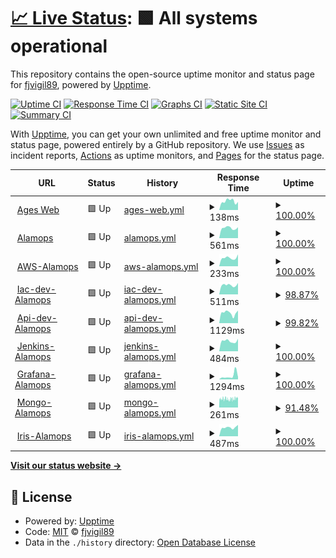 # [📈 Live Status](https://fjvigil89.github.io/upptime): <!--live status--> **🟩 All systems operational**

This repository contains the open-source uptime monitor and status page for [fjvigil89](https://fjvigil89.github.io/upptime), powered by [Upptime](https://github.com/upptime/upptime).

[![Uptime CI](https://github.com/fjvigil89/upptime/workflows/Uptime%20CI/badge.svg)](https://github.com/fjvigil89/upptime/actions?query=workflow%3A%22Uptime+CI%22)
[![Response Time CI](https://github.com/fjvigil89/upptime/workflows/Response%20Time%20CI/badge.svg)](https://github.com/fjvigil89/upptime/actions?query=workflow%3A%22Response+Time+CI%22)
[![Graphs CI](https://github.com/fjvigil89/upptime/workflows/Graphs%20CI/badge.svg)](https://github.com/fjvigil89/upptime/actions?query=workflow%3A%22Graphs+CI%22)
[![Static Site CI](https://github.com/fjvigil89/upptime/workflows/Static%20Site%20CI/badge.svg)](https://github.com/fjvigil89/upptime/actions?query=workflow%3A%22Static+Site+CI%22)
[![Summary CI](https://github.com/fjvigil89/upptime/workflows/Summary%20CI/badge.svg)](https://github.com/fjvigil89/upptime/actions?query=workflow%3A%22Summary+CI%22)

With [Upptime](https://upptime.js.org), you can get your own unlimited and free uptime monitor and status page, powered entirely by a GitHub repository. We use [Issues](https://github.com/fjvigil89/upptime/issues) as incident reports, [Actions](https://github.com/fjvigil89/upptime/actions) as uptime monitors, and [Pages](https://fjvigil89.github.io/upptime) for the status page.

<!--start: status pages-->
<!-- This summary is generated by Upptime (https://github.com/upptime/upptime) -->
<!-- Do not edit this manually, your changes will be overwritten -->
<!-- prettier-ignore -->
| URL | Status | History | Response Time | Uptime |
| --- | ------ | ------- | ------------- | ------ |
| <img alt="" src="https://icons.duckduckgo.com/ip3/fjvigil89.github.io.ico" height="13"> [Ages Web](https://fjvigil89.github.io/ages_web/) | 🟩 Up | [ages-web.yml](https://github.com/fjvigil89/upptime/commits/HEAD/history/ages-web.yml) | <details><summary><img alt="Response time graph" src="./graphs/ages-web/response-time-week.png" height="20"> 138ms</summary><br><a href="https://fjvigil89.github.io/upptime/history/ages-web"><img alt="Response time 118" src="https://img.shields.io/endpoint?url=https%3A%2F%2Fraw.githubusercontent.com%2Ffjvigil89%2Fupptime%2FHEAD%2Fapi%2Fages-web%2Fresponse-time.json"></a><br><a href="https://fjvigil89.github.io/upptime/history/ages-web"><img alt="24-hour response time 126" src="https://img.shields.io/endpoint?url=https%3A%2F%2Fraw.githubusercontent.com%2Ffjvigil89%2Fupptime%2FHEAD%2Fapi%2Fages-web%2Fresponse-time-day.json"></a><br><a href="https://fjvigil89.github.io/upptime/history/ages-web"><img alt="7-day response time 138" src="https://img.shields.io/endpoint?url=https%3A%2F%2Fraw.githubusercontent.com%2Ffjvigil89%2Fupptime%2FHEAD%2Fapi%2Fages-web%2Fresponse-time-week.json"></a><br><a href="https://fjvigil89.github.io/upptime/history/ages-web"><img alt="30-day response time 130" src="https://img.shields.io/endpoint?url=https%3A%2F%2Fraw.githubusercontent.com%2Ffjvigil89%2Fupptime%2FHEAD%2Fapi%2Fages-web%2Fresponse-time-month.json"></a><br><a href="https://fjvigil89.github.io/upptime/history/ages-web"><img alt="1-year response time 130" src="https://img.shields.io/endpoint?url=https%3A%2F%2Fraw.githubusercontent.com%2Ffjvigil89%2Fupptime%2FHEAD%2Fapi%2Fages-web%2Fresponse-time-year.json"></a></details> | <details><summary><a href="https://fjvigil89.github.io/upptime/history/ages-web">100.00%</a></summary><a href="https://fjvigil89.github.io/upptime/history/ages-web"><img alt="All-time uptime 100.00%" src="https://img.shields.io/endpoint?url=https%3A%2F%2Fraw.githubusercontent.com%2Ffjvigil89%2Fupptime%2FHEAD%2Fapi%2Fages-web%2Fuptime.json"></a><br><a href="https://fjvigil89.github.io/upptime/history/ages-web"><img alt="24-hour uptime 100.00%" src="https://img.shields.io/endpoint?url=https%3A%2F%2Fraw.githubusercontent.com%2Ffjvigil89%2Fupptime%2FHEAD%2Fapi%2Fages-web%2Fuptime-day.json"></a><br><a href="https://fjvigil89.github.io/upptime/history/ages-web"><img alt="7-day uptime 100.00%" src="https://img.shields.io/endpoint?url=https%3A%2F%2Fraw.githubusercontent.com%2Ffjvigil89%2Fupptime%2FHEAD%2Fapi%2Fages-web%2Fuptime-week.json"></a><br><a href="https://fjvigil89.github.io/upptime/history/ages-web"><img alt="30-day uptime 100.00%" src="https://img.shields.io/endpoint?url=https%3A%2F%2Fraw.githubusercontent.com%2Ffjvigil89%2Fupptime%2FHEAD%2Fapi%2Fages-web%2Fuptime-month.json"></a><br><a href="https://fjvigil89.github.io/upptime/history/ages-web"><img alt="1-year uptime 100.00%" src="https://img.shields.io/endpoint?url=https%3A%2F%2Fraw.githubusercontent.com%2Ffjvigil89%2Fupptime%2FHEAD%2Fapi%2Fages-web%2Fuptime-year.json"></a></details>
| <img alt="" src="https://icons.duckduckgo.com/ip3/www.alamops.com.ico" height="13"> [Alamops](https://www.alamops.com/) | 🟩 Up | [alamops.yml](https://github.com/fjvigil89/upptime/commits/HEAD/history/alamops.yml) | <details><summary><img alt="Response time graph" src="./graphs/alamops/response-time-week.png" height="20"> 561ms</summary><br><a href="https://fjvigil89.github.io/upptime/history/alamops"><img alt="Response time 834" src="https://img.shields.io/endpoint?url=https%3A%2F%2Fraw.githubusercontent.com%2Ffjvigil89%2Fupptime%2FHEAD%2Fapi%2Falamops%2Fresponse-time.json"></a><br><a href="https://fjvigil89.github.io/upptime/history/alamops"><img alt="24-hour response time 600" src="https://img.shields.io/endpoint?url=https%3A%2F%2Fraw.githubusercontent.com%2Ffjvigil89%2Fupptime%2FHEAD%2Fapi%2Falamops%2Fresponse-time-day.json"></a><br><a href="https://fjvigil89.github.io/upptime/history/alamops"><img alt="7-day response time 561" src="https://img.shields.io/endpoint?url=https%3A%2F%2Fraw.githubusercontent.com%2Ffjvigil89%2Fupptime%2FHEAD%2Fapi%2Falamops%2Fresponse-time-week.json"></a><br><a href="https://fjvigil89.github.io/upptime/history/alamops"><img alt="30-day response time 550" src="https://img.shields.io/endpoint?url=https%3A%2F%2Fraw.githubusercontent.com%2Ffjvigil89%2Fupptime%2FHEAD%2Fapi%2Falamops%2Fresponse-time-month.json"></a><br><a href="https://fjvigil89.github.io/upptime/history/alamops"><img alt="1-year response time 834" src="https://img.shields.io/endpoint?url=https%3A%2F%2Fraw.githubusercontent.com%2Ffjvigil89%2Fupptime%2FHEAD%2Fapi%2Falamops%2Fresponse-time-year.json"></a></details> | <details><summary><a href="https://fjvigil89.github.io/upptime/history/alamops">100.00%</a></summary><a href="https://fjvigil89.github.io/upptime/history/alamops"><img alt="All-time uptime 98.87%" src="https://img.shields.io/endpoint?url=https%3A%2F%2Fraw.githubusercontent.com%2Ffjvigil89%2Fupptime%2FHEAD%2Fapi%2Falamops%2Fuptime.json"></a><br><a href="https://fjvigil89.github.io/upptime/history/alamops"><img alt="24-hour uptime 100.00%" src="https://img.shields.io/endpoint?url=https%3A%2F%2Fraw.githubusercontent.com%2Ffjvigil89%2Fupptime%2FHEAD%2Fapi%2Falamops%2Fuptime-day.json"></a><br><a href="https://fjvigil89.github.io/upptime/history/alamops"><img alt="7-day uptime 100.00%" src="https://img.shields.io/endpoint?url=https%3A%2F%2Fraw.githubusercontent.com%2Ffjvigil89%2Fupptime%2FHEAD%2Fapi%2Falamops%2Fuptime-week.json"></a><br><a href="https://fjvigil89.github.io/upptime/history/alamops"><img alt="30-day uptime 100.00%" src="https://img.shields.io/endpoint?url=https%3A%2F%2Fraw.githubusercontent.com%2Ffjvigil89%2Fupptime%2FHEAD%2Fapi%2Falamops%2Fuptime-month.json"></a><br><a href="https://fjvigil89.github.io/upptime/history/alamops"><img alt="1-year uptime 98.87%" src="https://img.shields.io/endpoint?url=https%3A%2F%2Fraw.githubusercontent.com%2Ffjvigil89%2Fupptime%2FHEAD%2Fapi%2Falamops%2Fuptime-year.json"></a></details>
| <img alt="" src="https://icons.duckduckgo.com/ip3/3.64.114.185.ico" height="13"> [AWS-Alamops](http://3.64.114.185:80/) | 🟩 Up | [aws-alamops.yml](https://github.com/fjvigil89/upptime/commits/HEAD/history/aws-alamops.yml) | <details><summary><img alt="Response time graph" src="./graphs/aws-alamops/response-time-week.png" height="20"> 233ms</summary><br><a href="https://fjvigil89.github.io/upptime/history/aws-alamops"><img alt="Response time 229" src="https://img.shields.io/endpoint?url=https%3A%2F%2Fraw.githubusercontent.com%2Ffjvigil89%2Fupptime%2FHEAD%2Fapi%2Faws-alamops%2Fresponse-time.json"></a><br><a href="https://fjvigil89.github.io/upptime/history/aws-alamops"><img alt="24-hour response time 326" src="https://img.shields.io/endpoint?url=https%3A%2F%2Fraw.githubusercontent.com%2Ffjvigil89%2Fupptime%2FHEAD%2Fapi%2Faws-alamops%2Fresponse-time-day.json"></a><br><a href="https://fjvigil89.github.io/upptime/history/aws-alamops"><img alt="7-day response time 233" src="https://img.shields.io/endpoint?url=https%3A%2F%2Fraw.githubusercontent.com%2Ffjvigil89%2Fupptime%2FHEAD%2Fapi%2Faws-alamops%2Fresponse-time-week.json"></a><br><a href="https://fjvigil89.github.io/upptime/history/aws-alamops"><img alt="30-day response time 222" src="https://img.shields.io/endpoint?url=https%3A%2F%2Fraw.githubusercontent.com%2Ffjvigil89%2Fupptime%2FHEAD%2Fapi%2Faws-alamops%2Fresponse-time-month.json"></a><br><a href="https://fjvigil89.github.io/upptime/history/aws-alamops"><img alt="1-year response time 229" src="https://img.shields.io/endpoint?url=https%3A%2F%2Fraw.githubusercontent.com%2Ffjvigil89%2Fupptime%2FHEAD%2Fapi%2Faws-alamops%2Fresponse-time-year.json"></a></details> | <details><summary><a href="https://fjvigil89.github.io/upptime/history/aws-alamops">100.00%</a></summary><a href="https://fjvigil89.github.io/upptime/history/aws-alamops"><img alt="All-time uptime 99.92%" src="https://img.shields.io/endpoint?url=https%3A%2F%2Fraw.githubusercontent.com%2Ffjvigil89%2Fupptime%2FHEAD%2Fapi%2Faws-alamops%2Fuptime.json"></a><br><a href="https://fjvigil89.github.io/upptime/history/aws-alamops"><img alt="24-hour uptime 100.00%" src="https://img.shields.io/endpoint?url=https%3A%2F%2Fraw.githubusercontent.com%2Ffjvigil89%2Fupptime%2FHEAD%2Fapi%2Faws-alamops%2Fuptime-day.json"></a><br><a href="https://fjvigil89.github.io/upptime/history/aws-alamops"><img alt="7-day uptime 100.00%" src="https://img.shields.io/endpoint?url=https%3A%2F%2Fraw.githubusercontent.com%2Ffjvigil89%2Fupptime%2FHEAD%2Fapi%2Faws-alamops%2Fuptime-week.json"></a><br><a href="https://fjvigil89.github.io/upptime/history/aws-alamops"><img alt="30-day uptime 100.00%" src="https://img.shields.io/endpoint?url=https%3A%2F%2Fraw.githubusercontent.com%2Ffjvigil89%2Fupptime%2FHEAD%2Fapi%2Faws-alamops%2Fuptime-month.json"></a><br><a href="https://fjvigil89.github.io/upptime/history/aws-alamops"><img alt="1-year uptime 99.92%" src="https://img.shields.io/endpoint?url=https%3A%2F%2Fraw.githubusercontent.com%2Ffjvigil89%2Fupptime%2FHEAD%2Fapi%2Faws-alamops%2Fuptime-year.json"></a></details>
| <img alt="" src="https://icons.duckduckgo.com/ip3/iac-dev.alamops.com.ico" height="13"> [Iac-dev-Alamops](https://iac-dev.alamops.com/) | 🟩 Up | [iac-dev-alamops.yml](https://github.com/fjvigil89/upptime/commits/HEAD/history/iac-dev-alamops.yml) | <details><summary><img alt="Response time graph" src="./graphs/iac-dev-alamops/response-time-week.png" height="20"> 511ms</summary><br><a href="https://fjvigil89.github.io/upptime/history/iac-dev-alamops"><img alt="Response time 580" src="https://img.shields.io/endpoint?url=https%3A%2F%2Fraw.githubusercontent.com%2Ffjvigil89%2Fupptime%2FHEAD%2Fapi%2Fiac-dev-alamops%2Fresponse-time.json"></a><br><a href="https://fjvigil89.github.io/upptime/history/iac-dev-alamops"><img alt="24-hour response time 626" src="https://img.shields.io/endpoint?url=https%3A%2F%2Fraw.githubusercontent.com%2Ffjvigil89%2Fupptime%2FHEAD%2Fapi%2Fiac-dev-alamops%2Fresponse-time-day.json"></a><br><a href="https://fjvigil89.github.io/upptime/history/iac-dev-alamops"><img alt="7-day response time 511" src="https://img.shields.io/endpoint?url=https%3A%2F%2Fraw.githubusercontent.com%2Ffjvigil89%2Fupptime%2FHEAD%2Fapi%2Fiac-dev-alamops%2Fresponse-time-week.json"></a><br><a href="https://fjvigil89.github.io/upptime/history/iac-dev-alamops"><img alt="30-day response time 496" src="https://img.shields.io/endpoint?url=https%3A%2F%2Fraw.githubusercontent.com%2Ffjvigil89%2Fupptime%2FHEAD%2Fapi%2Fiac-dev-alamops%2Fresponse-time-month.json"></a><br><a href="https://fjvigil89.github.io/upptime/history/iac-dev-alamops"><img alt="1-year response time 580" src="https://img.shields.io/endpoint?url=https%3A%2F%2Fraw.githubusercontent.com%2Ffjvigil89%2Fupptime%2FHEAD%2Fapi%2Fiac-dev-alamops%2Fresponse-time-year.json"></a></details> | <details><summary><a href="https://fjvigil89.github.io/upptime/history/iac-dev-alamops">98.87%</a></summary><a href="https://fjvigil89.github.io/upptime/history/iac-dev-alamops"><img alt="All-time uptime 98.46%" src="https://img.shields.io/endpoint?url=https%3A%2F%2Fraw.githubusercontent.com%2Ffjvigil89%2Fupptime%2FHEAD%2Fapi%2Fiac-dev-alamops%2Fuptime.json"></a><br><a href="https://fjvigil89.github.io/upptime/history/iac-dev-alamops"><img alt="24-hour uptime 100.00%" src="https://img.shields.io/endpoint?url=https%3A%2F%2Fraw.githubusercontent.com%2Ffjvigil89%2Fupptime%2FHEAD%2Fapi%2Fiac-dev-alamops%2Fuptime-day.json"></a><br><a href="https://fjvigil89.github.io/upptime/history/iac-dev-alamops"><img alt="7-day uptime 98.87%" src="https://img.shields.io/endpoint?url=https%3A%2F%2Fraw.githubusercontent.com%2Ffjvigil89%2Fupptime%2FHEAD%2Fapi%2Fiac-dev-alamops%2Fuptime-week.json"></a><br><a href="https://fjvigil89.github.io/upptime/history/iac-dev-alamops"><img alt="30-day uptime 99.57%" src="https://img.shields.io/endpoint?url=https%3A%2F%2Fraw.githubusercontent.com%2Ffjvigil89%2Fupptime%2FHEAD%2Fapi%2Fiac-dev-alamops%2Fuptime-month.json"></a><br><a href="https://fjvigil89.github.io/upptime/history/iac-dev-alamops"><img alt="1-year uptime 98.46%" src="https://img.shields.io/endpoint?url=https%3A%2F%2Fraw.githubusercontent.com%2Ffjvigil89%2Fupptime%2FHEAD%2Fapi%2Fiac-dev-alamops%2Fuptime-year.json"></a></details>
| <img alt="" src="https://icons.duckduckgo.com/ip3/api-dev.alamops.com.ico" height="13"> [Api-dev-Alamops](https://api-dev.alamops.com/api/health) | 🟩 Up | [api-dev-alamops.yml](https://github.com/fjvigil89/upptime/commits/HEAD/history/api-dev-alamops.yml) | <details><summary><img alt="Response time graph" src="./graphs/api-dev-alamops/response-time-week.png" height="20"> 1129ms</summary><br><a href="https://fjvigil89.github.io/upptime/history/api-dev-alamops"><img alt="Response time 922" src="https://img.shields.io/endpoint?url=https%3A%2F%2Fraw.githubusercontent.com%2Ffjvigil89%2Fupptime%2FHEAD%2Fapi%2Fapi-dev-alamops%2Fresponse-time.json"></a><br><a href="https://fjvigil89.github.io/upptime/history/api-dev-alamops"><img alt="24-hour response time 1396" src="https://img.shields.io/endpoint?url=https%3A%2F%2Fraw.githubusercontent.com%2Ffjvigil89%2Fupptime%2FHEAD%2Fapi%2Fapi-dev-alamops%2Fresponse-time-day.json"></a><br><a href="https://fjvigil89.github.io/upptime/history/api-dev-alamops"><img alt="7-day response time 1129" src="https://img.shields.io/endpoint?url=https%3A%2F%2Fraw.githubusercontent.com%2Ffjvigil89%2Fupptime%2FHEAD%2Fapi%2Fapi-dev-alamops%2Fresponse-time-week.json"></a><br><a href="https://fjvigil89.github.io/upptime/history/api-dev-alamops"><img alt="30-day response time 1235" src="https://img.shields.io/endpoint?url=https%3A%2F%2Fraw.githubusercontent.com%2Ffjvigil89%2Fupptime%2FHEAD%2Fapi%2Fapi-dev-alamops%2Fresponse-time-month.json"></a><br><a href="https://fjvigil89.github.io/upptime/history/api-dev-alamops"><img alt="1-year response time 922" src="https://img.shields.io/endpoint?url=https%3A%2F%2Fraw.githubusercontent.com%2Ffjvigil89%2Fupptime%2FHEAD%2Fapi%2Fapi-dev-alamops%2Fresponse-time-year.json"></a></details> | <details><summary><a href="https://fjvigil89.github.io/upptime/history/api-dev-alamops">99.82%</a></summary><a href="https://fjvigil89.github.io/upptime/history/api-dev-alamops"><img alt="All-time uptime 83.28%" src="https://img.shields.io/endpoint?url=https%3A%2F%2Fraw.githubusercontent.com%2Ffjvigil89%2Fupptime%2FHEAD%2Fapi%2Fapi-dev-alamops%2Fuptime.json"></a><br><a href="https://fjvigil89.github.io/upptime/history/api-dev-alamops"><img alt="24-hour uptime 100.00%" src="https://img.shields.io/endpoint?url=https%3A%2F%2Fraw.githubusercontent.com%2Ffjvigil89%2Fupptime%2FHEAD%2Fapi%2Fapi-dev-alamops%2Fuptime-day.json"></a><br><a href="https://fjvigil89.github.io/upptime/history/api-dev-alamops"><img alt="7-day uptime 99.82%" src="https://img.shields.io/endpoint?url=https%3A%2F%2Fraw.githubusercontent.com%2Ffjvigil89%2Fupptime%2FHEAD%2Fapi%2Fapi-dev-alamops%2Fuptime-week.json"></a><br><a href="https://fjvigil89.github.io/upptime/history/api-dev-alamops"><img alt="30-day uptime 95.36%" src="https://img.shields.io/endpoint?url=https%3A%2F%2Fraw.githubusercontent.com%2Ffjvigil89%2Fupptime%2FHEAD%2Fapi%2Fapi-dev-alamops%2Fuptime-month.json"></a><br><a href="https://fjvigil89.github.io/upptime/history/api-dev-alamops"><img alt="1-year uptime 83.28%" src="https://img.shields.io/endpoint?url=https%3A%2F%2Fraw.githubusercontent.com%2Ffjvigil89%2Fupptime%2FHEAD%2Fapi%2Fapi-dev-alamops%2Fuptime-year.json"></a></details>
| <img alt="" src="https://icons.duckduckgo.com/ip3/jenkins.alamops.com.ico" height="13"> [Jenkins-Alamops](https://jenkins.alamops.com/login?from=%2F) | 🟩 Up | [jenkins-alamops.yml](https://github.com/fjvigil89/upptime/commits/HEAD/history/jenkins-alamops.yml) | <details><summary><img alt="Response time graph" src="./graphs/jenkins-alamops/response-time-week.png" height="20"> 484ms</summary><br><a href="https://fjvigil89.github.io/upptime/history/jenkins-alamops"><img alt="Response time 593" src="https://img.shields.io/endpoint?url=https%3A%2F%2Fraw.githubusercontent.com%2Ffjvigil89%2Fupptime%2FHEAD%2Fapi%2Fjenkins-alamops%2Fresponse-time.json"></a><br><a href="https://fjvigil89.github.io/upptime/history/jenkins-alamops"><img alt="24-hour response time 592" src="https://img.shields.io/endpoint?url=https%3A%2F%2Fraw.githubusercontent.com%2Ffjvigil89%2Fupptime%2FHEAD%2Fapi%2Fjenkins-alamops%2Fresponse-time-day.json"></a><br><a href="https://fjvigil89.github.io/upptime/history/jenkins-alamops"><img alt="7-day response time 484" src="https://img.shields.io/endpoint?url=https%3A%2F%2Fraw.githubusercontent.com%2Ffjvigil89%2Fupptime%2FHEAD%2Fapi%2Fjenkins-alamops%2Fresponse-time-week.json"></a><br><a href="https://fjvigil89.github.io/upptime/history/jenkins-alamops"><img alt="30-day response time 475" src="https://img.shields.io/endpoint?url=https%3A%2F%2Fraw.githubusercontent.com%2Ffjvigil89%2Fupptime%2FHEAD%2Fapi%2Fjenkins-alamops%2Fresponse-time-month.json"></a><br><a href="https://fjvigil89.github.io/upptime/history/jenkins-alamops"><img alt="1-year response time 593" src="https://img.shields.io/endpoint?url=https%3A%2F%2Fraw.githubusercontent.com%2Ffjvigil89%2Fupptime%2FHEAD%2Fapi%2Fjenkins-alamops%2Fresponse-time-year.json"></a></details> | <details><summary><a href="https://fjvigil89.github.io/upptime/history/jenkins-alamops">100.00%</a></summary><a href="https://fjvigil89.github.io/upptime/history/jenkins-alamops"><img alt="All-time uptime 99.06%" src="https://img.shields.io/endpoint?url=https%3A%2F%2Fraw.githubusercontent.com%2Ffjvigil89%2Fupptime%2FHEAD%2Fapi%2Fjenkins-alamops%2Fuptime.json"></a><br><a href="https://fjvigil89.github.io/upptime/history/jenkins-alamops"><img alt="24-hour uptime 100.00%" src="https://img.shields.io/endpoint?url=https%3A%2F%2Fraw.githubusercontent.com%2Ffjvigil89%2Fupptime%2FHEAD%2Fapi%2Fjenkins-alamops%2Fuptime-day.json"></a><br><a href="https://fjvigil89.github.io/upptime/history/jenkins-alamops"><img alt="7-day uptime 100.00%" src="https://img.shields.io/endpoint?url=https%3A%2F%2Fraw.githubusercontent.com%2Ffjvigil89%2Fupptime%2FHEAD%2Fapi%2Fjenkins-alamops%2Fuptime-week.json"></a><br><a href="https://fjvigil89.github.io/upptime/history/jenkins-alamops"><img alt="30-day uptime 100.00%" src="https://img.shields.io/endpoint?url=https%3A%2F%2Fraw.githubusercontent.com%2Ffjvigil89%2Fupptime%2FHEAD%2Fapi%2Fjenkins-alamops%2Fuptime-month.json"></a><br><a href="https://fjvigil89.github.io/upptime/history/jenkins-alamops"><img alt="1-year uptime 99.06%" src="https://img.shields.io/endpoint?url=https%3A%2F%2Fraw.githubusercontent.com%2Ffjvigil89%2Fupptime%2FHEAD%2Fapi%2Fjenkins-alamops%2Fuptime-year.json"></a></details>
| <img alt="" src="https://icons.duckduckgo.com/ip3/grafana.alamops.com.ico" height="13"> [Grafana-Alamops](https://grafana.alamops.com/login) | 🟩 Up | [grafana-alamops.yml](https://github.com/fjvigil89/upptime/commits/HEAD/history/grafana-alamops.yml) | <details><summary><img alt="Response time graph" src="./graphs/grafana-alamops/response-time-week.png" height="20"> 1294ms</summary><br><a href="https://fjvigil89.github.io/upptime/history/grafana-alamops"><img alt="Response time 893" src="https://img.shields.io/endpoint?url=https%3A%2F%2Fraw.githubusercontent.com%2Ffjvigil89%2Fupptime%2FHEAD%2Fapi%2Fgrafana-alamops%2Fresponse-time.json"></a><br><a href="https://fjvigil89.github.io/upptime/history/grafana-alamops"><img alt="24-hour response time 822" src="https://img.shields.io/endpoint?url=https%3A%2F%2Fraw.githubusercontent.com%2Ffjvigil89%2Fupptime%2FHEAD%2Fapi%2Fgrafana-alamops%2Fresponse-time-day.json"></a><br><a href="https://fjvigil89.github.io/upptime/history/grafana-alamops"><img alt="7-day response time 1294" src="https://img.shields.io/endpoint?url=https%3A%2F%2Fraw.githubusercontent.com%2Ffjvigil89%2Fupptime%2FHEAD%2Fapi%2Fgrafana-alamops%2Fresponse-time-week.json"></a><br><a href="https://fjvigil89.github.io/upptime/history/grafana-alamops"><img alt="30-day response time 813" src="https://img.shields.io/endpoint?url=https%3A%2F%2Fraw.githubusercontent.com%2Ffjvigil89%2Fupptime%2FHEAD%2Fapi%2Fgrafana-alamops%2Fresponse-time-month.json"></a><br><a href="https://fjvigil89.github.io/upptime/history/grafana-alamops"><img alt="1-year response time 893" src="https://img.shields.io/endpoint?url=https%3A%2F%2Fraw.githubusercontent.com%2Ffjvigil89%2Fupptime%2FHEAD%2Fapi%2Fgrafana-alamops%2Fresponse-time-year.json"></a></details> | <details><summary><a href="https://fjvigil89.github.io/upptime/history/grafana-alamops">100.00%</a></summary><a href="https://fjvigil89.github.io/upptime/history/grafana-alamops"><img alt="All-time uptime 98.73%" src="https://img.shields.io/endpoint?url=https%3A%2F%2Fraw.githubusercontent.com%2Ffjvigil89%2Fupptime%2FHEAD%2Fapi%2Fgrafana-alamops%2Fuptime.json"></a><br><a href="https://fjvigil89.github.io/upptime/history/grafana-alamops"><img alt="24-hour uptime 100.00%" src="https://img.shields.io/endpoint?url=https%3A%2F%2Fraw.githubusercontent.com%2Ffjvigil89%2Fupptime%2FHEAD%2Fapi%2Fgrafana-alamops%2Fuptime-day.json"></a><br><a href="https://fjvigil89.github.io/upptime/history/grafana-alamops"><img alt="7-day uptime 100.00%" src="https://img.shields.io/endpoint?url=https%3A%2F%2Fraw.githubusercontent.com%2Ffjvigil89%2Fupptime%2FHEAD%2Fapi%2Fgrafana-alamops%2Fuptime-week.json"></a><br><a href="https://fjvigil89.github.io/upptime/history/grafana-alamops"><img alt="30-day uptime 100.00%" src="https://img.shields.io/endpoint?url=https%3A%2F%2Fraw.githubusercontent.com%2Ffjvigil89%2Fupptime%2FHEAD%2Fapi%2Fgrafana-alamops%2Fuptime-month.json"></a><br><a href="https://fjvigil89.github.io/upptime/history/grafana-alamops"><img alt="1-year uptime 98.73%" src="https://img.shields.io/endpoint?url=https%3A%2F%2Fraw.githubusercontent.com%2Ffjvigil89%2Fupptime%2FHEAD%2Fapi%2Fgrafana-alamops%2Fuptime-year.json"></a></details>
| <img alt="" src="https://icons.duckduckgo.com/ip3/mongodb.alamops.com.ico" height="13"> [Mongo-Alamops](http://mongodb.alamops.com:27017/) | 🟩 Up | [mongo-alamops.yml](https://github.com/fjvigil89/upptime/commits/HEAD/history/mongo-alamops.yml) | <details><summary><img alt="Response time graph" src="./graphs/mongo-alamops/response-time-week.png" height="20"> 261ms</summary><br><a href="https://fjvigil89.github.io/upptime/history/mongo-alamops"><img alt="Response time 254" src="https://img.shields.io/endpoint?url=https%3A%2F%2Fraw.githubusercontent.com%2Ffjvigil89%2Fupptime%2FHEAD%2Fapi%2Fmongo-alamops%2Fresponse-time.json"></a><br><a href="https://fjvigil89.github.io/upptime/history/mongo-alamops"><img alt="24-hour response time 294" src="https://img.shields.io/endpoint?url=https%3A%2F%2Fraw.githubusercontent.com%2Ffjvigil89%2Fupptime%2FHEAD%2Fapi%2Fmongo-alamops%2Fresponse-time-day.json"></a><br><a href="https://fjvigil89.github.io/upptime/history/mongo-alamops"><img alt="7-day response time 261" src="https://img.shields.io/endpoint?url=https%3A%2F%2Fraw.githubusercontent.com%2Ffjvigil89%2Fupptime%2FHEAD%2Fapi%2Fmongo-alamops%2Fresponse-time-week.json"></a><br><a href="https://fjvigil89.github.io/upptime/history/mongo-alamops"><img alt="30-day response time 254" src="https://img.shields.io/endpoint?url=https%3A%2F%2Fraw.githubusercontent.com%2Ffjvigil89%2Fupptime%2FHEAD%2Fapi%2Fmongo-alamops%2Fresponse-time-month.json"></a><br><a href="https://fjvigil89.github.io/upptime/history/mongo-alamops"><img alt="1-year response time 254" src="https://img.shields.io/endpoint?url=https%3A%2F%2Fraw.githubusercontent.com%2Ffjvigil89%2Fupptime%2FHEAD%2Fapi%2Fmongo-alamops%2Fresponse-time-year.json"></a></details> | <details><summary><a href="https://fjvigil89.github.io/upptime/history/mongo-alamops">91.48%</a></summary><a href="https://fjvigil89.github.io/upptime/history/mongo-alamops"><img alt="All-time uptime 95.68%" src="https://img.shields.io/endpoint?url=https%3A%2F%2Fraw.githubusercontent.com%2Ffjvigil89%2Fupptime%2FHEAD%2Fapi%2Fmongo-alamops%2Fuptime.json"></a><br><a href="https://fjvigil89.github.io/upptime/history/mongo-alamops"><img alt="24-hour uptime 88.13%" src="https://img.shields.io/endpoint?url=https%3A%2F%2Fraw.githubusercontent.com%2Ffjvigil89%2Fupptime%2FHEAD%2Fapi%2Fmongo-alamops%2Fuptime-day.json"></a><br><a href="https://fjvigil89.github.io/upptime/history/mongo-alamops"><img alt="7-day uptime 91.48%" src="https://img.shields.io/endpoint?url=https%3A%2F%2Fraw.githubusercontent.com%2Ffjvigil89%2Fupptime%2FHEAD%2Fapi%2Fmongo-alamops%2Fuptime-week.json"></a><br><a href="https://fjvigil89.github.io/upptime/history/mongo-alamops"><img alt="30-day uptime 92.05%" src="https://img.shields.io/endpoint?url=https%3A%2F%2Fraw.githubusercontent.com%2Ffjvigil89%2Fupptime%2FHEAD%2Fapi%2Fmongo-alamops%2Fuptime-month.json"></a><br><a href="https://fjvigil89.github.io/upptime/history/mongo-alamops"><img alt="1-year uptime 95.68%" src="https://img.shields.io/endpoint?url=https%3A%2F%2Fraw.githubusercontent.com%2Ffjvigil89%2Fupptime%2FHEAD%2Fapi%2Fmongo-alamops%2Fuptime-year.json"></a></details>
| <img alt="" src="https://icons.duckduckgo.com/ip3/iris-dev.alamops.com.ico" height="13"> [Iris-Alamops](https://iris-dev.alamops.com) | 🟩 Up | [iris-alamops.yml](https://github.com/fjvigil89/upptime/commits/HEAD/history/iris-alamops.yml) | <details><summary><img alt="Response time graph" src="./graphs/iris-alamops/response-time-week.png" height="20"> 487ms</summary><br><a href="https://fjvigil89.github.io/upptime/history/iris-alamops"><img alt="Response time 475" src="https://img.shields.io/endpoint?url=https%3A%2F%2Fraw.githubusercontent.com%2Ffjvigil89%2Fupptime%2FHEAD%2Fapi%2Firis-alamops%2Fresponse-time.json"></a><br><a href="https://fjvigil89.github.io/upptime/history/iris-alamops"><img alt="24-hour response time 626" src="https://img.shields.io/endpoint?url=https%3A%2F%2Fraw.githubusercontent.com%2Ffjvigil89%2Fupptime%2FHEAD%2Fapi%2Firis-alamops%2Fresponse-time-day.json"></a><br><a href="https://fjvigil89.github.io/upptime/history/iris-alamops"><img alt="7-day response time 487" src="https://img.shields.io/endpoint?url=https%3A%2F%2Fraw.githubusercontent.com%2Ffjvigil89%2Fupptime%2FHEAD%2Fapi%2Firis-alamops%2Fresponse-time-week.json"></a><br><a href="https://fjvigil89.github.io/upptime/history/iris-alamops"><img alt="30-day response time 475" src="https://img.shields.io/endpoint?url=https%3A%2F%2Fraw.githubusercontent.com%2Ffjvigil89%2Fupptime%2FHEAD%2Fapi%2Firis-alamops%2Fresponse-time-month.json"></a><br><a href="https://fjvigil89.github.io/upptime/history/iris-alamops"><img alt="1-year response time 475" src="https://img.shields.io/endpoint?url=https%3A%2F%2Fraw.githubusercontent.com%2Ffjvigil89%2Fupptime%2FHEAD%2Fapi%2Firis-alamops%2Fresponse-time-year.json"></a></details> | <details><summary><a href="https://fjvigil89.github.io/upptime/history/iris-alamops">100.00%</a></summary><a href="https://fjvigil89.github.io/upptime/history/iris-alamops"><img alt="All-time uptime 89.31%" src="https://img.shields.io/endpoint?url=https%3A%2F%2Fraw.githubusercontent.com%2Ffjvigil89%2Fupptime%2FHEAD%2Fapi%2Firis-alamops%2Fuptime.json"></a><br><a href="https://fjvigil89.github.io/upptime/history/iris-alamops"><img alt="24-hour uptime 100.00%" src="https://img.shields.io/endpoint?url=https%3A%2F%2Fraw.githubusercontent.com%2Ffjvigil89%2Fupptime%2FHEAD%2Fapi%2Firis-alamops%2Fuptime-day.json"></a><br><a href="https://fjvigil89.github.io/upptime/history/iris-alamops"><img alt="7-day uptime 100.00%" src="https://img.shields.io/endpoint?url=https%3A%2F%2Fraw.githubusercontent.com%2Ffjvigil89%2Fupptime%2FHEAD%2Fapi%2Firis-alamops%2Fuptime-week.json"></a><br><a href="https://fjvigil89.github.io/upptime/history/iris-alamops"><img alt="30-day uptime 89.31%" src="https://img.shields.io/endpoint?url=https%3A%2F%2Fraw.githubusercontent.com%2Ffjvigil89%2Fupptime%2FHEAD%2Fapi%2Firis-alamops%2Fuptime-month.json"></a><br><a href="https://fjvigil89.github.io/upptime/history/iris-alamops"><img alt="1-year uptime 89.31%" src="https://img.shields.io/endpoint?url=https%3A%2F%2Fraw.githubusercontent.com%2Ffjvigil89%2Fupptime%2FHEAD%2Fapi%2Firis-alamops%2Fuptime-year.json"></a></details>

<!--end: status pages-->

[**Visit our status website →**](https://fjvigil89.github.io/upptime)

## 📄 License

- Powered by: [Upptime](https://github.com/upptime/upptime)
- Code: [MIT](./LICENSE) © [fjvigil89](https://fjvigil89.github.io/upptime)
- Data in the `./history` directory: [Open Database License](https://opendatacommons.org/licenses/odbl/1-0/)
